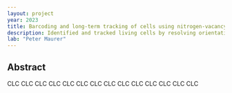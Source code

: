 ```yaml
---
layout: project
year: 2023
title: Barcoding and long-term tracking of cells using nitrogen-vacancy center as quantum sensor
description: Identified and tracked living cells by resolving orientation of multiple NV centers as unique barcodes
lab: "Peter Maurer"
---
```

## Abstract
CLC CLC CLC CLC CLC CLC CLC CLC CLC CLC CLC CLC CLC CLC